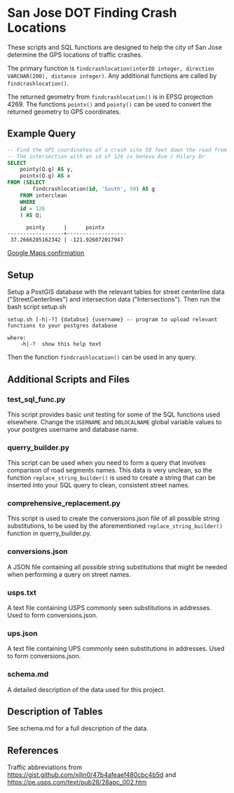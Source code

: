 # San Jose DOT Finding Crash Locations

These scripts and SQL functions are designed to help the city of San Jose determine the GPS locations of traffic crashes.

The primary function is `findcrashlocation(interID integer, direction VARCHAR(200), distance integer)`. Any additional functions are called by `findcrashlocation()`.

The returned geometry from `findcrashlocation()` is in EPSG projection 4269. The functions `pointx()` and `pointy()` can be used to convert the returned geometry to GPS coordinates.

## Example Query
```sql
-- Find the GPS coordinates of a crash site 50 feet down the road from the intersection with an id of 126
-- The intersection with an id of 126 is Geneva Ave / Hilary Dr
SELECT
    pointy(Q.g) AS y,
    pointx(Q.g) AS x 
FROM (SELECT 
        findcrashlocation(id, 'South', 50) AS g
    FROM interclean
    WHERE
    id = 126
    ) AS Q;
```
```
      pointy      |      pointx       
------------------+-------------------
 37.2666285162342 | -121.926072017947
```
[Google Maps confirmation](https://www.google.com/maps/place/37%C2%B015'59.4%22N+121%C2%B055'34.5%22W/@37.2664954,-121.928441,17z/data=!3m1!4b1!4m5!3m4!1s0x0:0x0!8m2!3d37.2664912!4d-121.926247)

## Setup
Setup a PostGIS database with the relevant tables for street centerline data ("StreetCenterlines") and intersection data ("Intersections"). Then run the bash script setup.sh

```
setup.sh [-h|-?] {databse} {username} -- program to upload relevant functions to your postgres database

where:
    -h|-?  show this help text
```

Then the function `findcrashlocation()` can be used in any query.

## Additional Scripts and Files

### test_sql_func.py
This script provides basic unit testing for some of the SQL functions used elsewhere. Change the `USERNAME` and `DBLOCALNAME` global variable values to your postgres username and database name.

### querry_builder.py
This script can be used when you need to form a query that involves comparison of road segments names. This data is very unclean, so the function `replace_string_builder()` is used to create a string that can be inserted into your SQL query to clean, consistent street names.

### comprehensive_replacement.py
This script is used to create the conversions.json file of all possible string substitutions, to be used by the aforementioned `replace_string_builder()` function in querry_builder.py.

### conversions.json
A JSON file containing all possible string substitutions that might be needed when performing a query on street names.

### usps.txt
A text file containing USPS commonly seen substitutions in addresses. Used to form conversions.json.

### ups.json
A text file containing UPS commonly seen substitutions in addresses. Used to form conversions.json.

### schema.md
A detailed description of the data used for this project.

## Description of Tables
See schema.md for a full description of the data.

## References
Traffic abbreviations from https://gist.github.com/xjlin0/47b4afeaef480cbc4b5d and https://pe.usps.com/text/pub28/28apc_002.htm